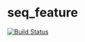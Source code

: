 # seq_feature

[![Build Status](https://travis-ci.org/aliu321/seq_feature.svg?branch=master)](https://travis-ci.org/aliu321/seq_feature)
